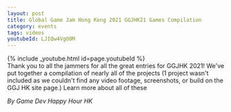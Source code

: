 ```yaml
---
layout: post
title: Global Game Jam Hong Kong 2021 GGJHK21 Games Compilation
category: events
tags: videos
youtubeId: LJIQw4VgO0M
---
```


{% include _youtube.html id=page.youtubeId %}
<br />
Thank you to all the jammers for all the great entries for GGJHK 2021! We've put together a compilation of nearly all of the projects (1 project wasn't included as we couldn't find any video footage, screenshots, or build on the GGJ HK site page.) Learn more about all of these

_By Game Dev Happy Hour HK_